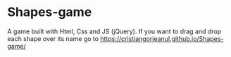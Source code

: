 # Shapes-game
A game built with Html, Css and JS (jQuery). If you want to drag and drop each shape over its name go to https://cristiangorjeanul.github.io/Shapes-game/ 
